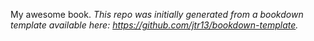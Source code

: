 My awesome book.
*This repo was initially generated from a bookdown template available here: https://github.com/jtr13/bookdown-template.*

